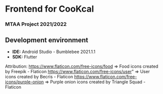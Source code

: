 # Frontend for CooKcal
### MTAA Project 2021/2022

## Development environment
- **IDE:** Android Studio - Bumblebee 2021.1.1
- **SDK:** Flutter

Attribution:
https://www.flaticon.com/free-icons/food => Food icons created by Freepik - Flaticon
https://www.flaticon.com/free-icons/user" => User icons created by Becris - Flaticon
https://www.flaticon.com/free-icons/purple-onion => Purple onion icons created by Triangle Squad - Flaticon